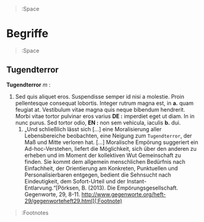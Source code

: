> :Space

<h1>Begriffe</h1>

> :Space

## Tugendterror

**Tugendterror** _m_ :

1. Sed quis aliquet eros. Suspendisse semper id nisi a molestie. Proin pellentesque consequat lobortis. Integer rutrum magna est, in __a.__ quam feugiat at. Vestibulum vitae magna quis neque bibendum hendrerit. Morbi vitae tortor pulvinar eros varius __DE :__ imperdiet eget ut diam. In in nunc purus. Sed tortor odio, __EN :__ non sem vehicula, iaculis __b.__ dui.
    1. „Und schließlich lässt sich [...] eine Moralisierung aller Lebensbereiche beobachten, eine Neigung zum `Tugendterror`, der Maß und Mitte verloren hat. [...] Moralische Empörung suggeriert ein Ad-hoc-Verstehen, liefert die Möglichkeit, sich über den anderen zu erheben und im Moment der kollektiven Wut Gemeinschaft zu finden. Sie kommt dem allgemein menschlichen Bedürfnis nach Einfachheit, der Orientierung am Konkreten, Punktuellen und Personalisierbaren entgegen, bedient die Sehnsucht nach Eindeutigkeit, dem Sofort-Urteil und der Instant-Entlarvung.“[Pörksen, B. (2013). Die Empörungsgesellschaft. Gegenworte, 29, 8-11. http://www.gegenworte.org/heft-29/gegenworteheft29.html](:Footnote)

> :Footnotes